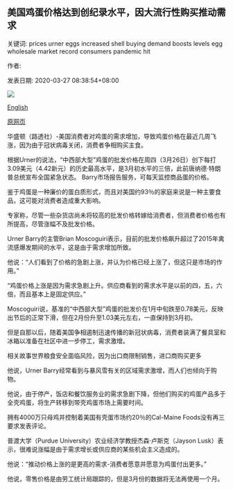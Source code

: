 ## 美国鸡蛋价格达到创纪录水平，因大流行性购买推动需求

关键词: prices urner eggs increased shell buying demand boosts levels egg wholesale market record consumers pandemic hit

作者: 

发表日期: 2020-03-27 08:38:54+08:00

![](https://www.straitstimes.com/sites/default/files/styles/x_large/public/articles/2020/03/27/nz_eggs_270352.jpg?itok=GuzbYT4z)

[English](US%20egg%20prices%20hit%20record%20levels%20as%20pandemic%20buying%20boosts%20demand.md)

[原网页](https://www.straitstimes.com/world/united-states/us-egg-prices-hit-record-levels-as-pandemic-buying-boosts-demand)

华盛顿（路透社）-美国消费者对鸡蛋的需求增加，导致鸡蛋价格在最近几周飞涨，因为由于冠状病毒关闭，消费者争相购买主食。

根据Urner的说法，“中西部大型”鸡蛋的批发价格在周四（3月26日）创下每打3.09美元（4.42新元）的历史最高水平，是3月初水平的三倍，此前唐纳德·特朗普总统宣布全国紧急状态。 Barry市场报告服务，可每天监控商品蛋的价格。

鉴于鸡蛋是一种廉价的蛋白质形式，而且对美国约93％的家庭来说是一种主要食品，这可能对消费者造成重大影响。

专家称，尽管一些杂货店尚未将较高的批发价格转嫁给消费者，但消费者价格也有所提高，尽管涨幅不及批发价格。

Urner Barry的主管Brian Moscoguiri表示，目前的批发价格飙升超过了2015年禽流感爆发期间的水平，这是由于需求增加所致。

他说：“人们看到了价格的急剧上涨，并认为价格已经上涨了，但这只是市场的作用。”

“鸡蛋价格上涨是因为需求急剧上升。供应商看到的需求水平是以前的四，五，六倍，而且基本上是固定供应。”

Moscoguiri说，基准的“中西部大型”鸡蛋的批发价在1月中旬跌至0.78美元，反映出节后的正常下滑，但在2月份升至1.03美元左右，一直保持到3月初。

但是自那以后，随着美国争相遏制迅速传播的新冠状病毒，消费者装满了餐具室和冰箱以准备在社区中进一步停工，需求激增。

相关故事世界粮食安全面临风险，因为出口商限制销售，进口商购买更多

他说，Urner Barry经常看到与暴风雪有关的区域需求激增，而人们也倾向于购物。

他说，由于停产，饭店和餐饮服务业的需求急剧下降，但他们购买的鸡蛋产品多于全壳鸡蛋，将生产转移到带壳鸡蛋市场上需要时间。

拥有4000万只母鸡并控制着美国有壳蛋市场约20％的Cal-Maine Foods没有再三要求发表评论。

普渡大学（Purdue University）农业经济学教授杰森·卢斯克（Jayson Lusk）表示，很难说涨幅是由于需求增长或供应商的某些机会主义造成的。

他说：“推动价格上涨的是更高的需求-消费者愿意并愿意为鸡蛋付出更多。”

他说，零售价格是由劳工统计局跟踪的，但是3月份的数据将无法再使用一个月。